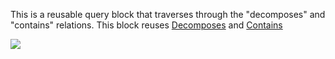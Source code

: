 This is a reusable query block that traverses through the "decomposes" and "contains" relations. This block reuses [Decomposes](Reusable-query-Decomposes) and [Contains](Reusable-query-Contains)

![](img/DecomposesContains.png)
